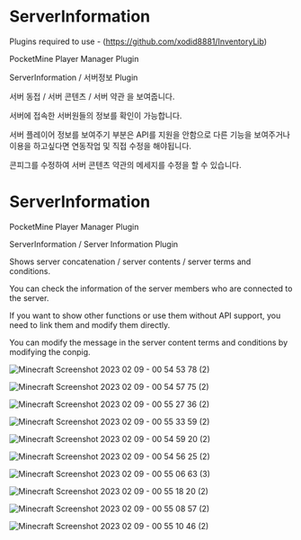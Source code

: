 # ServerInformation


Plugins required to use -
(https://github.com/xodid8881/InventoryLib)

PocketMine Player Manager Plugin

ServerInformation / 서버정보 Plugin

서버 동접 / 서버 콘텐츠 / 서버 약관 을 보여줍니다.

서버에 접속한 서버원들의 정보를 확인이 가능합니다.


서버 플레이어 정보를 보여주기 부분은 API를 지원을 안함으로 다른 기능을 보여주거나 이용을 하고싶다면 연동작업 및 직접 수정을 해야됩니다.

콘피그를 수정하여 서버 콘텐츠 약관의 메세지를 수정을 할 수 있습니다.



# ServerInformation

PocketMine Player Manager Plugin

ServerInformation / Server Information Plugin

Shows server concatenation / server contents / server terms and conditions.

You can check the information of the server members who are connected to the server.


If you want to show other functions or use them without API support, you need to link them and modify them directly.

You can modify the message in the server content terms and conditions by modifying the conpig.

![Minecraft Screenshot 2023 02 09 - 00 54 53 78 (2)](https://user-images.githubusercontent.com/26338400/217584329-1d8b9da0-c191-4c07-83f5-a63b957b98d7.png)

![Minecraft Screenshot 2023 02 09 - 00 54 57 75 (2)](https://user-images.githubusercontent.com/26338400/217584403-f368a354-2af1-4b19-a7c7-822256cccf30.png)

![Minecraft Screenshot 2023 02 09 - 00 55 27 36 (2)](https://user-images.githubusercontent.com/26338400/217584625-a94b855f-5ee4-4174-97b1-6449563bb17b.png)

![Minecraft Screenshot 2023 02 09 - 00 55 33 59 (2)](https://user-images.githubusercontent.com/26338400/217584661-044e4324-09c3-4d1f-a735-5a0fcbf7f896.png)


![Minecraft Screenshot 2023 02 09 - 00 54 59 20 (2)](https://user-images.githubusercontent.com/26338400/217584421-f5f3fdbf-28e8-4fa7-8fdb-c0130813e74b.png)

![Minecraft Screenshot 2023 02 09 - 00 54 56 25 (2)](https://user-images.githubusercontent.com/26338400/217584375-4d43569d-2f75-4c52-8e3e-904a3edc6ac4.png)

![Minecraft Screenshot 2023 02 09 - 00 55 06 63 (3)](https://user-images.githubusercontent.com/26338400/217584463-5ea17aec-e584-495d-8d47-fc3590198187.png)

![Minecraft Screenshot 2023 02 09 - 00 55 18 20 (2)](https://user-images.githubusercontent.com/26338400/217584553-45e94a4d-d5f9-4182-a352-25891b635f9c.png)

![Minecraft Screenshot 2023 02 09 - 00 55 08 57 (2)](https://user-images.githubusercontent.com/26338400/217584483-17b85141-0716-4ba9-8af3-14ed58da31f3.png)

![Minecraft Screenshot 2023 02 09 - 00 55 10 46 (2)](https://user-images.githubusercontent.com/26338400/217584514-32edb5ee-d678-4f67-be82-9eeebd7ea9b0.png)

